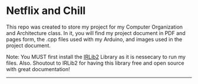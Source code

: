 Netflix and Chill
===================

This repo was created to store my project for my Computer Organization and Architecture class. In it, you will find my project document in PDF and pages form, the .cpp files used with my Arduino, and images used in the project document.


Note: You MUST first install the [IRLib2](#IRLib2) Library as it is nessecary to run my files. Also. Shoutout to IRLib2 for having this library free and open source with great documentation!

----------
